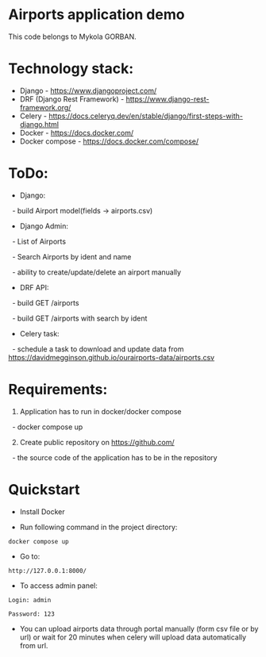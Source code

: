 # Airports application demo

This code belongs to Mykola GORBAN.

# Technology stack:
- Django - https://www.djangoproject.com/
- DRF (Django Rest Framework) - https://www.django-rest-framework.org/
- Celery - https://docs.celeryq.dev/en/stable/django/first-steps-with-django.html
- Docker - https://docs.docker.com/
- Docker compose - https://docs.docker.com/compose/

# ToDo:
- Django:

  - build Airport model(fields -> airports.csv)

- Django Admin:

  - List of Airports 

  - Search Airports by ident and name 

  - ability to create/update/delete an airport manually

- DRF API:

  - build GET /airports

  - build GET /airports with search by ident

- Celery task:

  - schedule a task to download and update data from https://davidmegginson.github.io/ourairports-data/airports.csv

# Requirements:
1. Application has to run in docker/docker compose

  - docker compose up

2. Create public repository on https://github.com/

  - the source code of the application has to be in the repository

# Quickstart

- Install Docker

- Run following command in the project directory:

```shell
docker compose up
```

- Go to:

```
http://127.0.0.1:8000/
```

- To access admin panel:



```
Login: admin
```

```
Password: 123
```

- You can upload airports data through portal manually (form csv file or by url) or wait for 20 minutes when celery will upload data automatically from url.